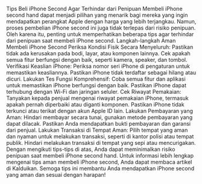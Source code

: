 Tips Beli iPhone Second Agar Terhindar dari Penipuan
Membeli iPhone second hand dapat menjadi pilihan yang menarik bagi mereka yang ingin mendapatkan perangkat Apple dengan harga yang lebih terjangkau. Namun, proses pembelian iPhone second ini juga tidak terlepas dari risiko penipuan. Oleh karena itu, penting untuk memperhatikan beberapa tips agar terhindar dari penipuan saat membeli iPhone second.
Langkah-langkah Aman Membeli iPhone Second
Periksa Kondisi Fisik Secara Menyeluruh:
Pastikan tidak ada kerusakan pada bodi, layar, atau komponen lainnya.
Cek apakah semua fitur berfungsi dengan baik, seperti kamera, speaker, dan tombol.
Verifikasi Keaslian iPhone:
Periksa nomor seri iPhone di pengaturan untuk memastikan keasliannya.
Pastikan iPhone tidak terdaftar sebagai hilang atau dicuri.
Lakukan Tes Fungsi Komprehensif:
Coba semua fitur dan aplikasi untuk memastikan iPhone berfungsi dengan baik.
Pastikan iPhone dapat terhubung dengan Wi-Fi dan jaringan seluler.
Cek Riwayat Pemakaian:
Tanyakan kepada penjual mengenai riwayat pemakaian iPhone, termasuk apakah pernah diperbaiki atau diganti komponen.
Pastikan iPhone tidak terkunci atau terikat dengan akun Apple ID lain.
Lakukan Pembayaran yang Aman:
Hindari membayar secara tunai, gunakan metode pembayaran yang dapat dilacak.
Pastikan Anda mendapatkan bukti pembayaran dan garansi dari penjual.
Lakukan Transaksi di Tempat Aman:
Pilih tempat yang aman dan nyaman untuk melakukan transaksi, seperti di kantor polisi atau tempat publik.
Hindari melakukan transaksi di tempat yang sepi atau mencurigakan.
Dengan mengikuti tips-tips di atas, Anda dapat meminimalkan risiko penipuan saat membeli iPhone second hand. Untuk informasi lebih lengkap mengenai tips aman membeli iPhone second, Anda dapat membaca artikel di Kalduikan.
Semoga tips ini membantu Anda mendapatkan iPhone second yang aman dan sesuai dengan harapan!
